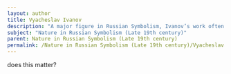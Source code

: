 ```yaml
---
layout: author
title: Vyacheslav Ivanov
description: "A major figure in Russian Symbolism, Ivanov’s work often deals with themes of nature as a spiritual guide, presenting it as an integral part of the poetic experience."
subject: "Nature in Russian Symbolism (Late 19th century)"
parent: Nature in Russian Symbolism (Late 19th century)
permalink: /Nature in Russian Symbolism (Late 19th century)/Vyacheslav Ivanov/
---
```


does this matter?
